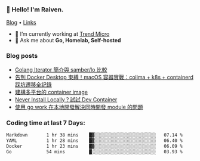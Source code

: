 <!-- ![Codewars](https://www.codewars.com/users/omegaatt36/badges/small) -->
### 👋 Hello! I'm Raiven.
[Blog](https://www.omegaatt.com) • [Links](https://link.omegaatt.com)

- 🔭 I’m currently working at [Trend Micro](https://www.trendmicro.com)
- 💬 Ask me about **Go, Homelab, Self-hosted**

### Blog posts
<!-- BLOG-POST-LIST:START -->
- [Golang Iterator 簡介與 samber/lo 比較](https://www.omegaatt.com/blogs/develop/2025/golang_iterator/)
- [告別 Docker Desktop 束縛！macOS 容器實戰：colima + k8s + containerd 踩坑遷移全記錄](https://www.omegaatt.com/blogs/develop/2025/colima_docker_alternative_on_macos/)
- [建構多平台的 container image](https://www.omegaatt.com/blogs/develop/2025/building_multiple_platform_container_image/)
- [Never Install Locally？試試 Dev Container](https://www.omegaatt.com/blogs/develop/2025/dev_container/)
- [使用 go work 在本地開發解決同時開發 module 的問題](https://www.omegaatt.com/blogs/develop/2025/go_module_and_go_work/)
<!-- BLOG-POST-LIST:END -->

### Coding time at last 7 Days:
<!--START_SECTION:waka-->

```txt
Markdown       1 hr 38 mins    █▓░░░░░░░░░░░░░░░░░░░░░░░   07.14 %
YAML           1 hr 28 mins    █▓░░░░░░░░░░░░░░░░░░░░░░░   06.40 %
Docker         1 hr 23 mins    █▓░░░░░░░░░░░░░░░░░░░░░░░   06.09 %
Go             54 mins         █░░░░░░░░░░░░░░░░░░░░░░░░   03.93 %
```

<!--END_SECTION:waka-->
